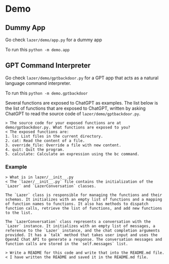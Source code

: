 # Demo

## Dummy App

Go check `lazer/demo/app.py` for a dummy app

To run this `python -m demo.app`

## GPT Command Interpreter

Go check `lazer/demo/gptbackdoor.py` for a GPT app that acts as a natural
language command interpreter.

To run this `python -m demo.gptbackdoor`

Several functions are exposed to ChatGPT as examples. The list below is the
list of functions that are exposed to ChatGPT, written by asking ChatGPT
to read the source code of `lazer/demo/gptbackdoor.py`.

```
> The source code for your exposed functions are at demo/gptbackdoor.py. What functions are exposed to you?
< The exposed functions are:
1. ls: List files in the current directory.
2. cat: Read the content of a file.
3. override_file: Override a file with new content.
4. quit: Quit the program.
5. calculate: Calculate an expression using the bc command.
```

### Example

```
> What is in lazer/__init__.py
< The `lazer/__init__.py` file contains the initialization of the `Lazer` and `LazerConversation` classes. 

The `Lazer` class is responsible for managing the functions and their schemas. It initializes with an empty list of functions and a mapping of function names to functions. It also has methods to dispatch function calls, retrieve the list of functions, and add new functions to the list.

The `LazerConversation` class represents a conversation with the `Lazer` instance. It initializes with an empty list of messages, a reference to the `Lazer` instance, and the chat completion arguments provided. It has a `talk` method that takes user input and uses the OpenAI Chat API to generate a response. The conversation messages and function calls are stored in the `self.messages` list.

> Write a README for this code and write that into the README.md file.
< I have written the README and saved it in the README.md file.
```
